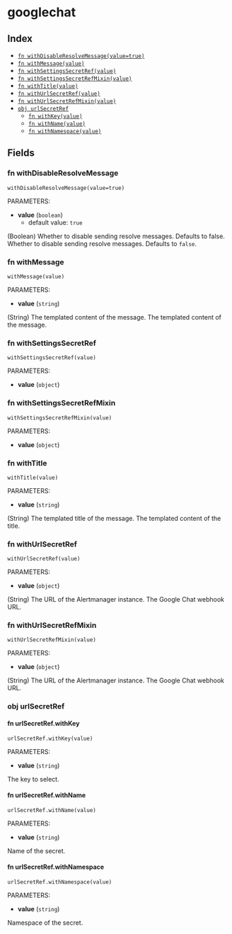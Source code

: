 # googlechat



## Index

* [`fn withDisableResolveMessage(value=true)`](#fn-withdisableresolvemessage)
* [`fn withMessage(value)`](#fn-withmessage)
* [`fn withSettingsSecretRef(value)`](#fn-withsettingssecretref)
* [`fn withSettingsSecretRefMixin(value)`](#fn-withsettingssecretrefmixin)
* [`fn withTitle(value)`](#fn-withtitle)
* [`fn withUrlSecretRef(value)`](#fn-withurlsecretref)
* [`fn withUrlSecretRefMixin(value)`](#fn-withurlsecretrefmixin)
* [`obj urlSecretRef`](#obj-urlsecretref)
  * [`fn withKey(value)`](#fn-urlsecretrefwithkey)
  * [`fn withName(value)`](#fn-urlsecretrefwithname)
  * [`fn withNamespace(value)`](#fn-urlsecretrefwithnamespace)

## Fields

### fn withDisableResolveMessage

```jsonnet
withDisableResolveMessage(value=true)
```

PARAMETERS:

* **value** (`boolean`)
   - default value: `true`

(Boolean) Whether to disable sending resolve messages. Defaults to false.
Whether to disable sending resolve messages. Defaults to `false`.
### fn withMessage

```jsonnet
withMessage(value)
```

PARAMETERS:

* **value** (`string`)

(String) The templated content of the message.
The templated content of the message.
### fn withSettingsSecretRef

```jsonnet
withSettingsSecretRef(value)
```

PARAMETERS:

* **value** (`object`)


### fn withSettingsSecretRefMixin

```jsonnet
withSettingsSecretRefMixin(value)
```

PARAMETERS:

* **value** (`object`)


### fn withTitle

```jsonnet
withTitle(value)
```

PARAMETERS:

* **value** (`string`)

(String) The templated title of the message.
The templated content of the title.
### fn withUrlSecretRef

```jsonnet
withUrlSecretRef(value)
```

PARAMETERS:

* **value** (`object`)

(String) The URL of the Alertmanager instance.
The Google Chat webhook URL.
### fn withUrlSecretRefMixin

```jsonnet
withUrlSecretRefMixin(value)
```

PARAMETERS:

* **value** (`object`)

(String) The URL of the Alertmanager instance.
The Google Chat webhook URL.
### obj urlSecretRef


#### fn urlSecretRef.withKey

```jsonnet
urlSecretRef.withKey(value)
```

PARAMETERS:

* **value** (`string`)

The key to select.
#### fn urlSecretRef.withName

```jsonnet
urlSecretRef.withName(value)
```

PARAMETERS:

* **value** (`string`)

Name of the secret.
#### fn urlSecretRef.withNamespace

```jsonnet
urlSecretRef.withNamespace(value)
```

PARAMETERS:

* **value** (`string`)

Namespace of the secret.